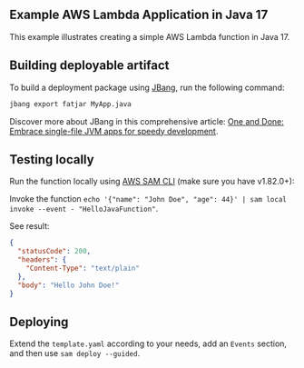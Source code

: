 ## Example AWS Lambda Application in Java 17

This example illustrates creating a simple AWS Lambda function in Java 17.

## Building deployable artifact

To build a deployment package using [JBang](https://www.jbang.dev/), run the following command:

```bash
jbang export fatjar MyApp.java
```

Discover more about JBang in this comprehensive article: [One and Done: Embrace single-file JVM apps for speedy development](https://blog.lambdaspot.dev/one-and-done-embrace-single-file-jvm-apps-for-speedy-development).

## Testing locally

Run the function locally
using [AWS SAM CLI](https://docs.aws.amazon.com/serverless-application-model/latest/developerguide/install-sam-cli.html) (make sure you have v1.82.0+):

Invoke the function `echo '{"name": "John Doe", "age": 44}' | sam local invoke --event - "HelloJavaFunction"`.

See result:
```json
{
  "statusCode": 200,
  "headers": {
    "Content-Type": "text/plain"
  },
  "body": "Hello John Doe!"
}
```

## Deploying

Extend the `template.yaml` according to your needs, add an `Events` section, and then use `sam deploy --guided`.
